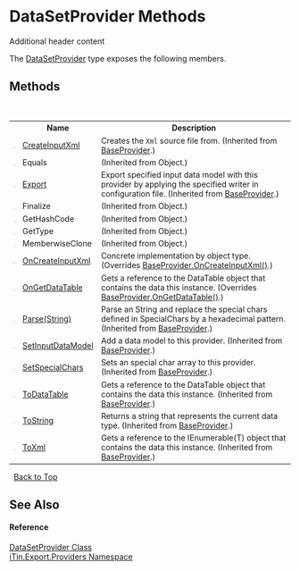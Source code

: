 # DataSetProvider Methods
Additional header content 

The <a href="T_iTin_Export_Providers_DataSetProvider">DataSetProvider</a> type exposes the following members.


## Methods
&nbsp;<table><tr><th></th><th>Name</th><th>Description</th></tr><tr><td>![Public method](media/pubmethod.gif "Public method")</td><td><a href="M_iTin_Export_ComponentModel_Provider_BaseProvider_CreateInputXml">CreateInputXml</a></td><td>
Creates the `Xml` source file from.
 (Inherited from <a href="T_iTin_Export_ComponentModel_Provider_BaseProvider">BaseProvider</a>.)</td></tr><tr><td>![Public method](media/pubmethod.gif "Public method")</td><td>Equals</td><td> (Inherited from Object.)</td></tr><tr><td>![Public method](media/pubmethod.gif "Public method")</td><td><a href="M_iTin_Export_ComponentModel_Provider_BaseProvider_Export">Export</a></td><td>
Export specified input data model with this provider by applying the specified writer in configuration file.
 (Inherited from <a href="T_iTin_Export_ComponentModel_Provider_BaseProvider">BaseProvider</a>.)</td></tr><tr><td>![Protected method](media/protmethod.gif "Protected method")</td><td>Finalize</td><td> (Inherited from Object.)</td></tr><tr><td>![Public method](media/pubmethod.gif "Public method")</td><td>GetHashCode</td><td> (Inherited from Object.)</td></tr><tr><td>![Public method](media/pubmethod.gif "Public method")</td><td>GetType</td><td> (Inherited from Object.)</td></tr><tr><td>![Protected method](media/protmethod.gif "Protected method")</td><td>MemberwiseClone</td><td> (Inherited from Object.)</td></tr><tr><td>![Protected method](media/protmethod.gif "Protected method")</td><td><a href="M_iTin_Export_Providers_DataSetProvider_OnCreateInputXml">OnCreateInputXml</a></td><td>
Concrete implementation by object type.
 (Overrides <a href="M_iTin_Export_ComponentModel_Provider_BaseProvider_OnCreateInputXml">BaseProvider.OnCreateInputXml()</a>.)</td></tr><tr><td>![Protected method](media/protmethod.gif "Protected method")</td><td><a href="M_iTin_Export_Providers_DataSetProvider_OnGetDataTable">OnGetDataTable</a></td><td>
Gets a reference to the DataTable object that contains the data this instance.
 (Overrides <a href="M_iTin_Export_ComponentModel_Provider_BaseProvider_OnGetDataTable">BaseProvider.OnGetDataTable()</a>.)</td></tr><tr><td>![Public method](media/pubmethod.gif "Public method")</td><td><a href="M_iTin_Export_ComponentModel_Provider_BaseProvider_Parse">Parse(String)</a></td><td>
Parse an String and replace the special chars defined in SpecialChars by a hexadecimal pattern.
 (Inherited from <a href="T_iTin_Export_ComponentModel_Provider_BaseProvider">BaseProvider</a>.)</td></tr><tr><td>![Public method](media/pubmethod.gif "Public method")</td><td><a href="M_iTin_Export_ComponentModel_Provider_BaseProvider_SetInputDataModel">SetInputDataModel</a></td><td>
Add a data model to this provider.
 (Inherited from <a href="T_iTin_Export_ComponentModel_Provider_BaseProvider">BaseProvider</a>.)</td></tr><tr><td>![Public method](media/pubmethod.gif "Public method")</td><td><a href="M_iTin_Export_ComponentModel_Provider_BaseProvider_SetSpecialChars">SetSpecialChars</a></td><td>
Sets an special char array to this provider.
 (Inherited from <a href="T_iTin_Export_ComponentModel_Provider_BaseProvider">BaseProvider</a>.)</td></tr><tr><td>![Public method](media/pubmethod.gif "Public method")</td><td><a href="M_iTin_Export_ComponentModel_Provider_BaseProvider_ToDataTable">ToDataTable</a></td><td>
Gets a reference to the DataTable object that contains the data this instance.
 (Inherited from <a href="T_iTin_Export_ComponentModel_Provider_BaseProvider">BaseProvider</a>.)</td></tr><tr><td>![Public method](media/pubmethod.gif "Public method")</td><td><a href="M_iTin_Export_ComponentModel_Provider_BaseProvider_ToString">ToString</a></td><td>
Returns a string that represents the current data type.
 (Inherited from <a href="T_iTin_Export_ComponentModel_Provider_BaseProvider">BaseProvider</a>.)</td></tr><tr><td>![Public method](media/pubmethod.gif "Public method")</td><td><a href="M_iTin_Export_ComponentModel_Provider_BaseProvider_ToXml">ToXml</a></td><td>
Gets a reference to the IEnumerable(T) object that contains the data this instance.
 (Inherited from <a href="T_iTin_Export_ComponentModel_Provider_BaseProvider">BaseProvider</a>.)</td></tr></table>&nbsp;
<a href="#datasetprovider-methods">Back to Top</a>

## See Also


#### Reference
<a href="T_iTin_Export_Providers_DataSetProvider">DataSetProvider Class</a><br /><a href="N_iTin_Export_Providers">iTin.Export.Providers Namespace</a><br />